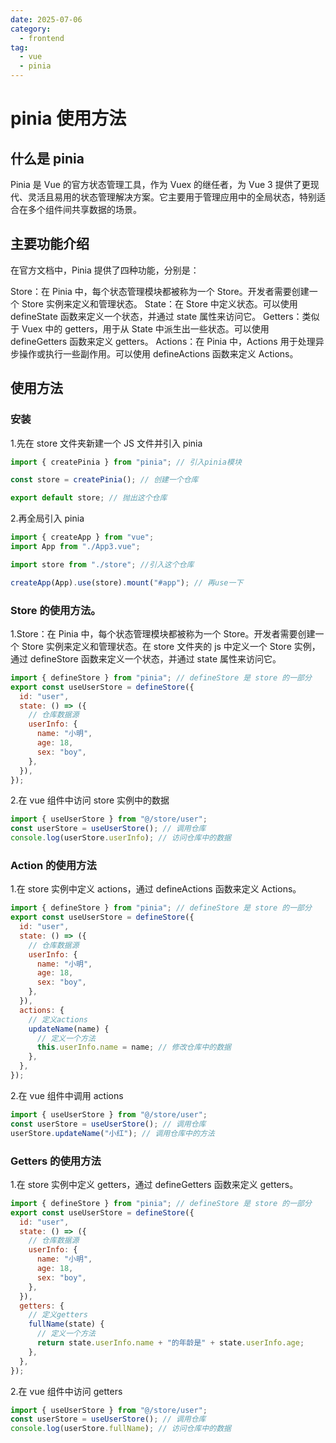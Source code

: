 ```yaml
---
date: 2025-07-06
category:
  - frontend
tag:
  - vue
  - pinia
---
```


# pinia 使用方法

## 什么是 pinia

Pinia 是 Vue 的官方状态管理工具，作为 Vuex 的继任者，为 Vue 3 提供了更现代、灵活且易用的状态管理解决方案。它主要用于管理应用中的全局状态，特别适合在多个组件间共享数据的场景。

## 主要功能介绍

在官方文档中，Pinia 提供了四种功能，分别是：

Store：在 Pinia 中，每个状态管理模块都被称为一个 Store。开发者需要创建一个 Store 实例来定义和管理状态。
State：在 Store 中定义状态。可以使用 defineState 函数来定义一个状态，并通过 state 属性来访问它。
Getters：类似于 Vuex 中的 getters，用于从 State 中派生出一些状态。可以使用 defineGetters 函数来定义 getters。
Actions：在 Pinia 中，Actions 用于处理异步操作或执行一些副作用。可以使用 defineActions 函数来定义 Actions。

## 使用方法

### 安装

1.先在 store 文件夹新建一个 JS 文件并引入 pinia

```js
import { createPinia } from "pinia"; // 引入pinia模块

const store = createPinia(); // 创建一个仓库

export default store; // 抛出这个仓库
```

2.再全局引入 pinia

```js
import { createApp } from "vue";
import App from "./App3.vue";

import store from "./store"; //引入这个仓库

createApp(App).use(store).mount("#app"); // 再use一下
```

### Store 的使用方法。

1.Store：在 Pinia 中，每个状态管理模块都被称为一个 Store。开发者需要创建一个 Store 实例来定义和管理状态。在 store 文件夹的 js 中定义一个 Store 实例，通过 defineStore 函数来定义一个状态，并通过 state 属性来访问它。

```js
import { defineStore } from "pinia"; // defineStore 是 store 的一部分
export const useUserStore = defineStore({
  id: "user",
  state: () => ({
    // 仓库数据源
    userInfo: {
      name: "小明",
      age: 18,
      sex: "boy",
    },
  }),
});
```

2.在 vue 组件中访问 store 实例中的数据

```js
import { useUserStore } from "@/store/user";
const userStore = useUserStore(); // 调用仓库
console.log(userStore.userInfo); // 访问仓库中的数据
```

### Action 的使用方法

1.在 store 实例中定义 actions，通过 defineActions 函数来定义 Actions。

```js
import { defineStore } from "pinia"; // defineStore 是 store 的一部分
export const useUserStore = defineStore({
  id: "user",
  state: () => ({
    // 仓库数据源
    userInfo: {
      name: "小明",
      age: 18,
      sex: "boy",
    },
  }),
  actions: {
    // 定义actions
    updateName(name) {
      // 定义一个方法
      this.userInfo.name = name; // 修改仓库中的数据
    },
  },
});
```

2.在 vue 组件中调用 actions

```js
import { useUserStore } from "@/store/user";
const userStore = useUserStore(); // 调用仓库
userStore.updateName("小红"); // 调用仓库中的方法
```

### Getters 的使用方法

1.在 store 实例中定义 getters，通过 defineGetters 函数来定义 getters。

```js
import { defineStore } from "pinia"; // defineStore 是 store 的一部分
export const useUserStore = defineStore({
  id: "user",
  state: () => ({
    // 仓库数据源
    userInfo: {
      name: "小明",
      age: 18,
      sex: "boy",
    },
  }),
  getters: {
    // 定义getters
    fullName(state) {
      // 定义一个方法
      return state.userInfo.name + "的年龄是" + state.userInfo.age;
    },
  },
});
```

2.在 vue 组件中访问 getters

```js
import { useUserStore } from "@/store/user";
const userStore = useUserStore(); // 调用仓库
console.log(userStore.fullName); // 访问仓库中的数据
```

